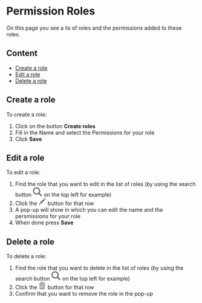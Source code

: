 # Permission Roles
On this page you see a lis of roles and the permissions added to these roles.

## Content
- [Create a role](#create-a-role)
- [Edit a role](#edit-a-role)
- [Delete a role](#delete-a-role)

## Create a role
To create a role:
1. Click on the button **Create roles**
2. Fill in the Name and select the Permissions for your role
3. Click **Save**

## Edit a role
To edit a role:
1. Find the role that you want to edit in the list of roles (by using the search button ![search](https://github.com/azerion/gamedock-sdk/raw/master/docs/console/_images/search.png) on the top left for example)
2. Click the ![pencil](https://github.com/azerion/gamedock-sdk/raw/master/docs/console/_images/pencil.png) button for that row
3. A pop-up will show in which you can edit the name and the persmissions for your role
4. When done press **Save**

## Delete a role
To delete a role:
1. Find the role that you want to delete in the list of roles (by using the search button ![search](https://github.com/azerion/gamedock-sdk/raw/master/docs/console/_images/search.png) on the top left for example)
2. Click the ![trash](https://github.com/azerion/gamedock-sdk/raw/master/docs/console/_images/trash.png) button for that row
2. Confirm that you want to remove the role in the pop-up